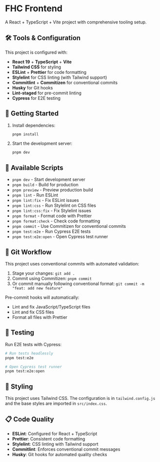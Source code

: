 # FHC Frontend

A React + TypeScript + Vite project with comprehensive tooling setup.

## 🛠️ Tools & Configuration

This project is configured with:

- **React 19** + **TypeScript** + **Vite**
- **Tailwind CSS** for styling
- **ESLint** + **Prettier** for code formatting
- **Stylelint** for CSS linting (with Tailwind support)
- **Commitlint** + **Commitizen** for conventional commits
- **Husky** for Git hooks
- **Lint-staged** for pre-commit linting
- **Cypress** for E2E testing

## 🚀 Getting Started

1. Install dependencies:

   ```bash
   pnpm install
   ```

2. Start the development server:
   ```bash
   pnpm dev
   ```

## 📝 Available Scripts

- `pnpm dev` - Start development server
- `pnpm build` - Build for production
- `pnpm preview` - Preview production build
- `pnpm lint` - Run ESLint
- `pnpm lint:fix` - Fix ESLint issues
- `pnpm lint:css` - Run Stylelint on CSS files
- `pnpm lint:css:fix` - Fix Stylelint issues
- `pnpm format` - Format code with Prettier
- `pnpm format:check` - Check code formatting
- `pnpm commit` - Use Commitizen for conventional commits
- `pnpm test:e2e` - Run Cypress E2E tests
- `pnpm test:e2e:open` - Open Cypress test runner

## 🎯 Git Workflow

This project uses conventional commits with automated validation:

1. Stage your changes: `git add .`
2. Commit using Commitizen: `pnpm commit`
3. Or commit manually following conventional format: `git commit -m "feat: add new feature"`

Pre-commit hooks will automatically:

- Lint and fix JavaScript/TypeScript files
- Lint and fix CSS files
- Format all files with Prettier

## 🧪 Testing

Run E2E tests with Cypress:

```bash
# Run tests headlessly
pnpm test:e2e

# Open Cypress test runner
pnpm test:e2e:open
```

## 🎨 Styling

This project uses Tailwind CSS. The configuration is in `tailwind.config.js` and the base styles are imported in `src/index.css`.

## 📋 Code Quality

- **ESLint**: Configured for React + TypeScript
- **Prettier**: Consistent code formatting
- **Stylelint**: CSS linting with Tailwind support
- **Commitlint**: Enforces conventional commit messages
- **Husky**: Git hooks for automated quality checks
